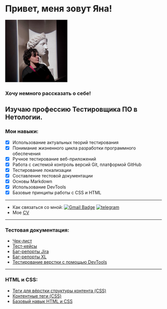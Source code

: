 # Привет, меня зовут Яна!
<img src="photo_2023-01-11_15-02-45.jpg" alt="Яна Попова" width="200"/>


### Хочу немного рассказать о себе!

Изучаю профессию Тестировщика ПО в Нетологии.
---
### Мои навыки: ###
- [x] Использование актуальных теорий тестирования
- [x] Понимание жизненного цикла разработки программного обеспечения
- [x] Ручное тестирование веб-приложений
- [x] Работа с системой контроль версий Git, платформой GitHub
- [x] Тестирование локализации
- [x] Составление тестовой документации
- [x] Основы Markdown
- [X] Использование DevTools  
- [X] Базовые принципы работы с CSS и HTML 
---

-  Как связаться со мной: [![Gmail Badge](https://img.shields.io/badge/-Gmail-red?style=flat&logo=Gmail&logoColor=white)](mailto:ynappva@gmail.com) <a href="https://t.me/wonderyana/" target="_blank">
      <img src="https://cdn-icons-png.flaticon.com/512/2111/2111646.png" width="20" height="20" alt="telegram" />
    </a>
- Мое [CV](https://docs.google.com/document/d/1itkQ2eSoCheUUeDgOU2FIm-Itam2941V/edit)

---
### Тестовая документация:

- [Чек-лист](https://docs.google.com/spreadsheets/d/16vp78o31f2LiQGz6mL4Tn6DeCNXNT7X0RO_a33_UBZM/edit#gid=0)
- [Тест-кейсы](https://docs.google.com/spreadsheets/d/1aOG-S6uShuhLDKUYHmQ0Z-CwZa-Rvcmc2ZrFuVjg3wU/edit#gid=929335511)
- [Баг-репорты Jira](https://drive.google.com/drive/folders/1g0Yx5Iu-XF_3iVanQegUtWVoKPUBGH5w)
- [Баг-репорты XL](https://docs.google.com/spreadsheets/d/1UloxAZA3JkbFBEc1mMJX7fKDlVsr8Dnm/edit#gid=140900179)
- [Тестирование верстки с помощью DevTools](https://drive.google.com/drive/folders/1E-zbT6JfZ7bLaBx17Y5LSSIA9Xrf-bxp)

---

### HTML и CSS:
- [Теги для вёрстки структуры контента (CSS)](https://codepen.io/Yana-Popova/pen/rNbwXgG)
- [Контентные теги (CSS)](https://codepen.io/Yana-Popova/pen/OJGmxMb?editors=1100)
- [Базовый навык HTML и CSS ](https://codepen.io/Yana-Popova/pen/wvZgOEv)


